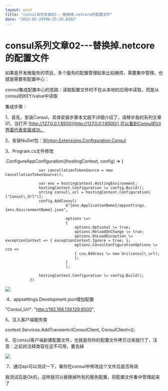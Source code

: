 ```yaml
---
layout: post
title: "consul系列文章02---替换掉.netcore的配置文件"
date: "2022-05-29T06:25:28.810Z"
---
```

consul系列文章02---替换掉.netcore的配置文件
===============================

如果是开发微服务的项目，多个服务的配置管理起来比较麻烦，需要集中管理，也就是需要有配置中心：

consul集成配置中心的思路：读取配置文件时不在从本地的应用中读取，而是从consul的KEY/value中读取

集成步骤：

1、首先，安装Consul，具体安装步骤本文就不详细介绍了，请移步我的系列文章01，当打开 [http://127.0.0.1:8500](http://127.0.0.1:8500/) 可以看到Consul的UI界面代表安装成功。

2、安装NuGet包：[Winton.Extensions.Configuration.Consul](https://github.com/WintonCode/Winton.Extensions.Configuration.Consul)

3、Program.cs文件修改

 .ConfigureAppConfiguration((hostingContext, config) =>
               {

                   var cancellationTokenSource = new CancellationTokenSource();

                   var env = hostingContext.HostingEnvironment;
                   hostingContext.Configuration \= config.Build();
                   string consul\_url = hostingContext.Configuration\["Consul\_Url"\];
                   config.AddConsul(
                               $"{env.ApplicationName}/appsettings.{env.EnvironmentName}.json",
                          
                               options \=>
                               {
                                   options.Optional \= true;
                                   options.ReloadOnChange \= true;
                                   options.OnLoadException \= exceptionContext => { exceptionContext.Ignore = true; };
                                   options.ConsulConfigurationOptions \= cco => 
                                   { cco.Address \= new Uri(consul\_url);
                                   };
                               }
                               );

                   hostingContext.Configuration \= config.Build();
               })

![](https://img2022.cnblogs.com/blog/1109435/202205/1109435-20220529110500658-1070161620.png)

 4、appsettings.Development.json增加配置

"Consul\_Url": "http://192.168.139.129:8500",

5、注入客户端服务类

 context.Services.AddTransient<IConsulClient, ConsulClient>();

6、在consul客户端新建配置文件，也就是将你的配置文件拷贝过来就行了，注意：之前的注释类容在这不可用，要去掉

![](https://img2022.cnblogs.com/blog/1109435/202205/1109435-20220529110905333-1845611296.png)

 7、通过api可以测试一下，看你在consul中修改这个文件后是否有效

我测试后是Ok的，这样就可以替换掉所有的服务配置，将配置文件集中管理起来了